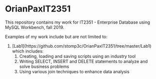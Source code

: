 # OrianPaxIT2351
This repository contains my work for IT2351 - Enterprise Database using MySQL Workbench, fall 2019.

Examples of my work include but are not limited to:
<ol>
  <li> [Lab1](https://github.com/stomp3c/OrianPaxIT2351/tree/master/Lab1) which includes:
    <ol>
      <li>Creating, loading and saving scripts using an industry tool</li>
      <li>Writing SELECT, INSERT and DELETE statements to analyze and solve business problems</li>
      <li>Using various join techniques to enhance data analysis</li>
    </ol>
  </li>
  </ol>
  

